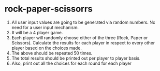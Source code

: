 # rock-paper-scissorrs

1) All user input values are going to be generated via random numbers. No need
for a user input mechanism.
2) It will be a 4 player game.
3) Each player will randomly choose either of the three (Rock, Paper or
Scissors). Calculate the results for each player in respect to every other
player based on the choices made.
4) The above should be repeated 50 times.
5) The total results should be printed out per player to player basis.
6) Also, print out all the choices for each round for each player

